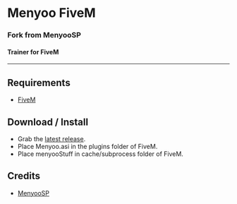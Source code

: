 # Menyoo FiveM
### Fork from MenyooSP
#### Trainer for FiveM
---

## Requirements
- [FiveM](https://fivem.net/)

## Download / Install
- Grab the [latest release](https://github.com/PichotM/MenyooFiveM/releases).
- Place Menyoo.asi in the plugins folder of FiveM.
- Place menyooStuff in cache/subprocess folder of FiveM.

## Credits
- [MenyooSP](https://github.com/MAFINS/MenyooSP)
